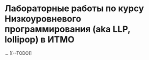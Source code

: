 # Лабораторные работы по курсу Низкоуровневого программирования (aka LLP, lollipop) в ИТМО


... [[--TODO]]
